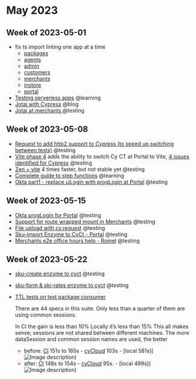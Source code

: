 # May 2023

## Week of 2023-05-01 

- fix ts import linting one app at a time 
  - [packages](https://github.com/helloextend/client/pull/6238)
  - [agents](https://github.com/helloextend/client/pull/6240)
  - [admin](https://github.com/helloextend/client/pull/6241)
  - [customers](https://github.com/helloextend/client/pull/6242)
  - [merchants](https://github.com/helloextend/client/pull/6243)
  - [instore](https://github.com/helloextend/client/pull/6244)
  - [portal](https://github.com/helloextend/client/pull/6247)
- [Testing serverless apps](https://github.com/muratkeremozcan/books/tree/master/aws/Testing-serverless-apps) @learning
- [Jotai with Cypress](https://www.youtube.com/watch?v=HY_w3Nyixvc) @blog
- [Jotai at merchants ](https://github.com/helloextend/client/pull/6283)@testing

## Week of 2023-05-08 

- [Request to add http2 support to Cypress (to speed up switching between tests)](https://github.com/cypress-io/cypress/issues/26698)  @testing
- [Vite phase 4](https://github.com/helloextend/client/pull/6302)  adds the ability to switch Cy CT at Portal to Vite, [4 issues identified for Cypress](https://helloextend.atlassian.net/browse/DEVXTEST-1849) @testing
- [Zen + vite](https://github.com/helloextend/client/pull/6320) 4 times faster, but not stable yet @testing
- [Complete guide to step functions](https://github.com/muratkeremozcan/books/tree/master/aws/Complete-Guide-To-Step-Functions) @learning
- [Okta part1 - replace uiLogin with progLogin at Portal](https://github.com/helloextend/client/pull/6335) @testing

## Week of 2023-05-15

* [Okta progLogin for Portal](https://github.com/helloextend/client/pull/6367) @testing
* [Support for route wrapped mount in Merchants](https://github.com/helloextend/client/pull/6402) @testing 
* [File upload with cy.request](https://github.com/helloextend/node-core/pull/15330) @testing
* [Sku-import Enzyme to CyCt - Portal](https://github.com/helloextend/client/pull/6377) @testing
* [Merchants e2e office hours help - Romel](https://github.com/helloextend/client/pull/6380) @testing

## Week of 2023-05-22

* [sku-create enzyme to cyct](https://github.com/helloextend/client/pull/6411) @testing

* [sku-form & ski-rates enzyme to cyct](https://github.com/helloextend/client/pull/6421) @testing

* [TTL tests on test package consumer](https://github.com/helloextend/test-package-consumer/pull/205)

  There are 44 specs in this suite. Only less than a quarter of them are using common sessions.
  
  In CI the gain is less than 10%
  Locally it’s less than 15%
  This all makes sense; sessions are not shared between different machines. The more dataSession and common session names are used, the better
  
  - before: [CI](https://github.com/helloextend/test-package-consumer/actions/runs/5061172098?pr=205) 151s to 165s - [cyCloud](https://cloud.cypress.io/projects/ch5ssh/runs/563/specs) 103s - [local 581s](![Image description](https://dev-to-uploads.s3.amazonaws.com/uploads/articles/uhqo7e82s8rse0grxgsk.png))
  - after:    [CI](https://github.com/helloextend/test-package-consumer/actions/runs/5062008699) 148s to 154s - [cyCloud](https://cloud.cypress.io/projects/ch5ssh/runs/567/specs) 95s.  - [local 499s](![Image description](https://dev-to-uploads.s3.amazonaws.com/uploads/articles/x4xcol4lpo34wsdgz5qu.png))
  
  
  



